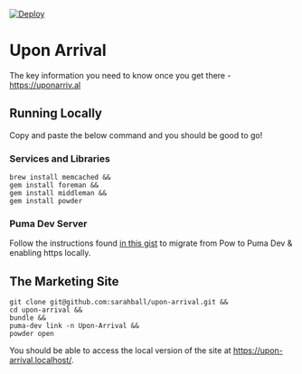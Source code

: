 [![Deploy](https://www.herokucdn.com/deploy/button.svg)](https://heroku.com/deploy)

# Upon Arrival

The key information you need to know once you get there - https://uponarriv.al

## Running Locally

Copy and paste the below command and you should be good to go!

### Services and Libraries

    brew install memcached &&
    gem install foreman &&
    gem install middleman &&
    gem install powder

### Puma Dev Server

Follow the instructions found [in this gist](https://gist.github.com/MikeRogers0/5d3eceb38bae7b662476778f1d8d29cc) to migrate from Pow to Puma Dev & enabling https locally.

## The Marketing Site

    git clone git@github.com:sarahball/upon-arrival.git &&
    cd upon-arrival &&
    bundle &&
    puma-dev link -n Upon-Arrival &&
    powder open

You should be able to access the local version of the site at https://upon-arrival.localhost/.
